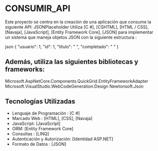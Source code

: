 # CONSUMIR_API      
Este proyecto se centra en la creación de una aplicación que consume la siguiente API: JSONPlaceholder Utiliza [C #], [CSHTML], [HTML / CSS], [Navaja], [JavaScript], [Entity Framework Core], [JSON] para implementar un sistema que maneja objetos JSON con la siguiente estructura :

json
{
 "usuario": 1,
 "id": 1,
 "título": " ",
 "completado": " "
}

## Además, utiliza las siguientes bibliotecas y frameworks:

Microsoft.AspNetCore.Components.QuickGrid.EntityFrameworkAdapter
Microsoft.VisualStudio.WebCodeGeneration.Design
Newtonsoft.Json


## Tecnologías Utilizadas

- Lenguaje de Programación : [C #]
- Marcado Web : [HTML], [CSS], [Navaja]
- JavaScript: [JavaScript]
- ORM: [Entity Framework Core]
- Consultas : [LINQ]
- Autenticación y Autorización: [Identidad ASP.NET]
- Formato de Datos : [JSON]


